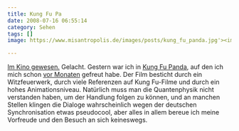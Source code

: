 ```yaml
---
title: Kung Fu Pa
date: 2008-07-16 06:55:14
category: Sehen
tags: []
image: https://www.misantropolis.de/images/posts/kung_fu_panda.jpg'><img src=

---
```


[Im Kino gewesen.](http://www.misantropolis.de/2004/10/im-kino-gewesen/) Gelacht. Gestern war ich in [Kung Fu Panda](http://movies.universal-pictures-international-germany.de/kungfupanda/), auf den ich mich schon [vor Monaten](http://www.misantropolis.de/2008/01/der-panda-und-der-affe/) gefreut habe. Der Film besticht durch ein Witzfeuerwerk, durch viele Referenzen auf Kung Fu-Filme und durch ein hohes Animationsniveau. Natürlich muss man die Quantenphysik nicht verstanden haben, um der Handlung folgen zu können, und an manchen Stellen klingen die Dialoge wahrscheinlich wegen der deutschen Synchronisation etwas pseudocool, aber alles in allem bereue ich meine Vorfreude und den Besuch an sich keineswegs.
